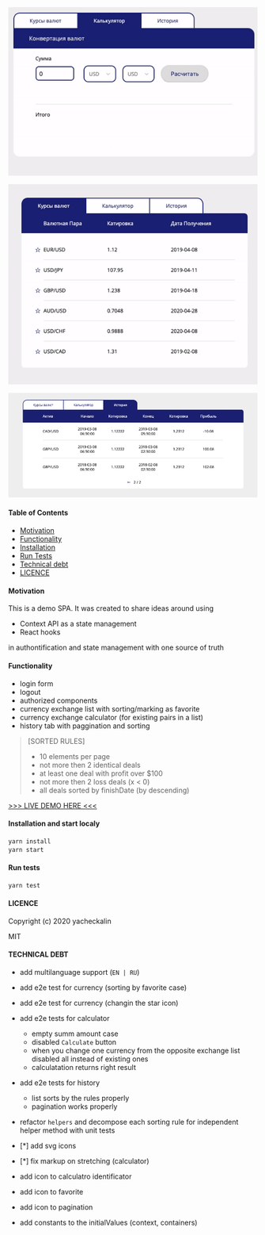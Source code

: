 <p>
<img src="./src/assets/calculator_demo.gif" />
</p>
<p><img src="./src/assets/currency_demo.gif"/></p>
<p>
<img src="./src/assets/history_snapshot.png" />
</p>

#### Table of Contents

- [Motivation](#motivation)
- [Functionality](#functionality)
- [Installation](#installation-and-start-localy)
- [Run Tests](#run-tests)
- [Technical debt](#technical-debt)
- [LICENCE](#licence)

#### Motivation

This is a demo SPA.
It was created to share ideas around using

- Context API as a state management
- React hooks

in authontification and state management with one source of truth

#### Functionality

- login form
- logout
- authorized components
- currency exchange list with sorting/marking as favorite
- currency exchange calculator (for existing pairs in a list)
- history tab with paggination and sorting

> [SORTED RULES]
>
> - 10 elements per page
> - not more then 2 identical deals
> - at least one deal with profit over \$100
> - not more then 2 loss deals (x < 0)
> - all deals sorted by finishDate (by descending)

[>>> LIVE DEMO HERE <<<](https://yacheckalin.github.io/simple-react-app/)

#### Installation and start localy

```javascript
yarn install
yarn start
```

#### Run tests

```javascript
yarn test
```

#### LICENCE

Copyright (c) 2020 yacheckalin

MIT

#### TECHNICAL DEBT

- add multilanguage support (<code>EN | RU</code>)
- add e2e test for currency (sorting by favorite case)
- add e2e test for currency (changin the star icon)
- add e2e tests for calculator

  - empty summ amount case
  - disabled <code>Calculate</code> button
  - when you change one currency from the opposite exchange list disabled all instead of existing ones
  - calculatation returns right result

- add e2e tests for history
  - list sorts by the rules properly
  - pagination works properly
- refactor <code>helpers</code> and decompose each sorting rule for independent helper method with unit tests
- [*] add svg icons
- [*] fix markup on stretching (calculator)
- add icon to calculatro identificator
- add icon to favorite
- add icon to pagination
- add constants to the initialValues (context, containers)
